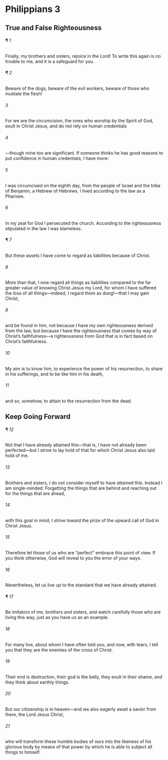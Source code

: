 # Philippians 3
## True and False Righteousness
###### ¶ 1
Finally, my brothers and sisters, rejoice in the Lord! To write this again is no trouble to me, and it is a safeguard for you.
###### ¶ 2
Beware of the dogs, beware of the evil workers, beware of those who mutilate the flesh!
###### 3
For we are the circumcision, the ones who worship by the Spirit of God, exult in Christ Jesus, and do not rely on human credentials
###### 4
—though mine too are significant. If someone thinks he has good reasons to put confidence in human credentials, I have more:
###### 5
I was circumcised on the eighth day, from the people of Israel and the tribe of Benjamin, a Hebrew of Hebrews. I lived according to the law as a Pharisee.
###### 6
In my zeal for God I persecuted the church. According to the righteousness stipulated in the law I was blameless.
###### ¶ 7
But these assets I have come to regard as liabilities because of Christ.
###### 8
More than that, I now regard all things as liabilities compared to the far greater value of knowing Christ Jesus my Lord, for whom I have suffered the loss of all things—indeed, I regard them as dung!—that I may gain Christ,
###### 9
and be found in him, not because I have my own righteousness derived from the law, but because I have the righteousness that comes by way of Christ’s faithfulness—a righteousness from God that is in fact based on Christ’s faithfulness.
###### 10
My aim is to know him, to experience the power of his resurrection, to share in his sufferings, and to be like him in his death,
###### 11
and so, somehow, to attain to the resurrection from the dead.
## Keep Going Forward
###### ¶ 12
Not that I have already attained this—that is, I have not already been perfected—but I strive to lay hold of that for which Christ Jesus also laid hold of me.
###### 13
Brothers and sisters, I do not consider myself to have attained this. Instead I am single-minded: Forgetting the things that are behind and reaching out for the things that are ahead,
###### 14
with this goal in mind, I strive toward the prize of the upward call of God in Christ Jesus.
###### 15
Therefore let those of us who are “perfect” embrace this point of view. If you think otherwise, God will reveal to you the error of your ways.
###### 16
Nevertheless, let us live up to the standard that we have already attained.
###### ¶ 17
Be imitators of me, brothers and sisters, and watch carefully those who are living this way, just as you have us as an example.
###### 18
For many live, about whom I have often told you, and now, with tears, I tell you that they are the enemies of the cross of Christ.
###### 19
Their end is destruction, their god is the belly, they exult in their shame, and they think about earthly things.
###### 20
But our citizenship is in heaven—and we also eagerly await a savior from there, the Lord Jesus Christ,
###### 21
who will transform these humble bodies of ours into the likeness of his glorious body by means of that power by which he is able to subject all things to himself.
